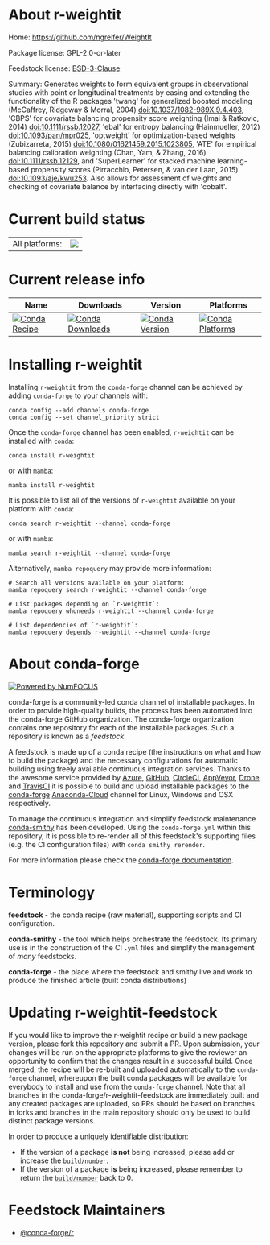 About r-weightit
================

Home: https://github.com/ngreifer/WeightIt

Package license: GPL-2.0-or-later

Feedstock license: [BSD-3-Clause](https://github.com/conda-forge/r-weightit-feedstock/blob/main/LICENSE.txt)

Summary: Generates weights to form equivalent groups in observational studies with point or longitudinal treatments by easing and extending the functionality of the R packages 'twang' for generalized boosted modeling (McCaffrey, Ridgeway & Morral, 2004) <doi:10.1037/1082-989X.9.4.403>, 'CBPS' for covariate balancing propensity score weighting (Imai & Ratkovic, 2014) <doi:10.1111/rssb.12027>, 'ebal' for entropy balancing (Hainmueller, 2012) <doi:10.1093/pan/mpr025>, 'optweight' for optimization-based weights (Zubizarreta, 2015) <doi:10.1080/01621459.2015.1023805>, 'ATE' for empirical balancing calibration weighting (Chan, Yam, & Zhang, 2016) <doi:10.1111/rssb.12129>, and 'SuperLearner' for stacked machine learning-based propensity scores (Pirracchio, Petersen, & van der Laan, 2015) <doi:10.1093/aje/kwu253>. Also allows for assessment of weights and checking of covariate balance by interfacing directly with 'cobalt'.

Current build status
====================


<table><tr><td>All platforms:</td>
    <td>
      <a href="https://dev.azure.com/conda-forge/feedstock-builds/_build/latest?definitionId=8922&branchName=main">
        <img src="https://dev.azure.com/conda-forge/feedstock-builds/_apis/build/status/r-weightit-feedstock?branchName=main">
      </a>
    </td>
  </tr>
</table>

Current release info
====================

| Name | Downloads | Version | Platforms |
| --- | --- | --- | --- |
| [![Conda Recipe](https://img.shields.io/badge/recipe-r--weightit-green.svg)](https://anaconda.org/conda-forge/r-weightit) | [![Conda Downloads](https://img.shields.io/conda/dn/conda-forge/r-weightit.svg)](https://anaconda.org/conda-forge/r-weightit) | [![Conda Version](https://img.shields.io/conda/vn/conda-forge/r-weightit.svg)](https://anaconda.org/conda-forge/r-weightit) | [![Conda Platforms](https://img.shields.io/conda/pn/conda-forge/r-weightit.svg)](https://anaconda.org/conda-forge/r-weightit) |

Installing r-weightit
=====================

Installing `r-weightit` from the `conda-forge` channel can be achieved by adding `conda-forge` to your channels with:

```
conda config --add channels conda-forge
conda config --set channel_priority strict
```

Once the `conda-forge` channel has been enabled, `r-weightit` can be installed with `conda`:

```
conda install r-weightit
```

or with `mamba`:

```
mamba install r-weightit
```

It is possible to list all of the versions of `r-weightit` available on your platform with `conda`:

```
conda search r-weightit --channel conda-forge
```

or with `mamba`:

```
mamba search r-weightit --channel conda-forge
```

Alternatively, `mamba repoquery` may provide more information:

```
# Search all versions available on your platform:
mamba repoquery search r-weightit --channel conda-forge

# List packages depending on `r-weightit`:
mamba repoquery whoneeds r-weightit --channel conda-forge

# List dependencies of `r-weightit`:
mamba repoquery depends r-weightit --channel conda-forge
```


About conda-forge
=================

[![Powered by
NumFOCUS](https://img.shields.io/badge/powered%20by-NumFOCUS-orange.svg?style=flat&colorA=E1523D&colorB=007D8A)](https://numfocus.org)

conda-forge is a community-led conda channel of installable packages.
In order to provide high-quality builds, the process has been automated into the
conda-forge GitHub organization. The conda-forge organization contains one repository
for each of the installable packages. Such a repository is known as a *feedstock*.

A feedstock is made up of a conda recipe (the instructions on what and how to build
the package) and the necessary configurations for automatic building using freely
available continuous integration services. Thanks to the awesome service provided by
[Azure](https://azure.microsoft.com/en-us/services/devops/), [GitHub](https://github.com/),
[CircleCI](https://circleci.com/), [AppVeyor](https://www.appveyor.com/),
[Drone](https://cloud.drone.io/welcome), and [TravisCI](https://travis-ci.com/)
it is possible to build and upload installable packages to the
[conda-forge](https://anaconda.org/conda-forge) [Anaconda-Cloud](https://anaconda.org/)
channel for Linux, Windows and OSX respectively.

To manage the continuous integration and simplify feedstock maintenance
[conda-smithy](https://github.com/conda-forge/conda-smithy) has been developed.
Using the ``conda-forge.yml`` within this repository, it is possible to re-render all of
this feedstock's supporting files (e.g. the CI configuration files) with ``conda smithy rerender``.

For more information please check the [conda-forge documentation](https://conda-forge.org/docs/).

Terminology
===========

**feedstock** - the conda recipe (raw material), supporting scripts and CI configuration.

**conda-smithy** - the tool which helps orchestrate the feedstock.
                   Its primary use is in the construction of the CI ``.yml`` files
                   and simplify the management of *many* feedstocks.

**conda-forge** - the place where the feedstock and smithy live and work to
                  produce the finished article (built conda distributions)


Updating r-weightit-feedstock
=============================

If you would like to improve the r-weightit recipe or build a new
package version, please fork this repository and submit a PR. Upon submission,
your changes will be run on the appropriate platforms to give the reviewer an
opportunity to confirm that the changes result in a successful build. Once
merged, the recipe will be re-built and uploaded automatically to the
`conda-forge` channel, whereupon the built conda packages will be available for
everybody to install and use from the `conda-forge` channel.
Note that all branches in the conda-forge/r-weightit-feedstock are
immediately built and any created packages are uploaded, so PRs should be based
on branches in forks and branches in the main repository should only be used to
build distinct package versions.

In order to produce a uniquely identifiable distribution:
 * If the version of a package **is not** being increased, please add or increase
   the [``build/number``](https://docs.conda.io/projects/conda-build/en/latest/resources/define-metadata.html#build-number-and-string).
 * If the version of a package **is** being increased, please remember to return
   the [``build/number``](https://docs.conda.io/projects/conda-build/en/latest/resources/define-metadata.html#build-number-and-string)
   back to 0.

Feedstock Maintainers
=====================

* [@conda-forge/r](https://github.com/conda-forge/r/)

